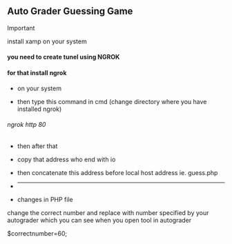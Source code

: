 ## Auto Grader Guessing Game

> [!IMPORTANT]  
>install xamp on your system 

#### you need to create tunel using NGROK
#### for that install ngrok 
- on your system 

-  then type this command in cmd (change directory  where you have installed ngrok)

###### ngrok http 80

- then after that 
- copy that address who end with io 

- then concatenate this address before local host address ie. guess.php

- ****************************************************************************

- changes in PHP file 


change the correct number 
and replace with number specified by your autograder 
which you can see when you open tool in autograder 

$correctnumber=60; 




